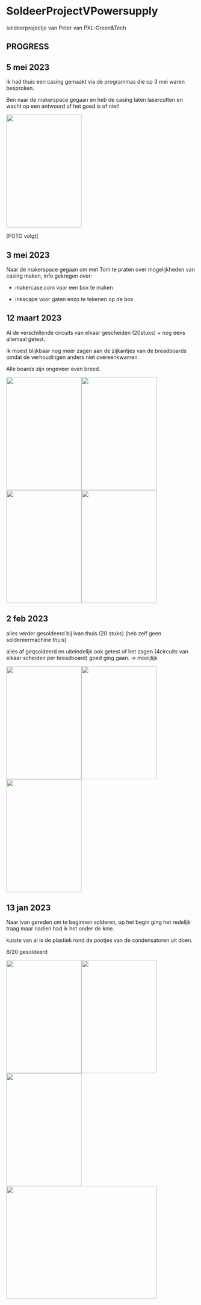 # SoldeerProjectVPowersupply
soldeerprojectje van Peter van PXL-Green&amp;Tech

## PROGRESS

## 5 mei 2023

Ik had thuis een casing gemaakt via de programmas die op 3 mei waren besproken.

Ben naar de makerspace gegaan en heb de casing laten lasercutten en wacht op een antwoord of het goed is of niet!

<img src="https://github.com/ToonDeLeersnyder/SoldeerProjectVPowersupply/assets/79915408/4d2ec9d1-4548-4240-8990-91cb956710ad.jpg" width="200" height="300" />



[FOTO volgt]

## 3 mei 2023

Naar de makerspace gegaan om met Tom te praten over mogelijkheden van casing maken, info gekregen over:

* makercase.com voor een box te maken

* inkscape voor gaten enzo te tekenen op de box


## 12 maart 2023

Al de verschillende circuits van elkaar gescheiden (20stuks) + nog eens allemaal getest.

Ik moest blijkbaar nog meer zagen aan de zijkantjes van de breadboards omdat de verhoudingen anders niet overeenkwamen.

Alle boards zijn ongeveer even breed.


<img src="https://user-images.githubusercontent.com/79915408/225068516-b9f34e57-f378-45c5-afa0-612b9ac4292b.jpg" width="200" height="300" /><img src="https://user-images.githubusercontent.com/79915408/225068496-a96299dd-558d-4f0f-abbc-861397b36aab.jpg" width="200" height="300" />
<img src="https://user-images.githubusercontent.com/79915408/225068484-64603604-a772-4547-b634-000dc5fcd21e.jpg" width="200" height="300" /><img src="https://user-images.githubusercontent.com/79915408/225068364-be96b8fd-04f2-45c9-b54d-c49a0e0beb93.jpg" width="200" height="300" />

## 2 feb 2023

alles verder gesoldeerd bij ivan thuis (20 stuks) (heb zelf geen soldereermachine thuis)

alles af geqsoldeerd en uiteindelijk ook getest of het zagen (4circuits van elkaar scheiden per breadboard) goed ging gaan. -> moeijlijk

<img src="https://user-images.githubusercontent.com/79915408/216780288-c7c40652-e48b-4035-a2fc-22480e1c133a.jpg" width="200" height="300" /><img src="https://user-images.githubusercontent.com/79915408/216780296-0f805722-faea-425b-bf8f-66fcc0c1eb68.jpg" width="200" height="300" /><img src="https://user-images.githubusercontent.com/79915408/216780310-f8936921-a94b-4248-b1ad-62024e9495d9.jpg" width="200" height="300" />


## 13 jan 2023
Naar ivan gereden om te beginnen solderen, op het begin ging het redelijk traag maar nadien had ik het onder de knie.

kutste van al is de plastiek rond de pootjes van de condensatoren uit doen.

8/20 gesoldeerd

<img src="https://user-images.githubusercontent.com/79915408/212538925-44ad7177-7b7c-4fc8-8823-9861a7eb2ff0.jpg" width="200" height="300" /><img src="https://user-images.githubusercontent.com/79915408/212539047-e8e287ec-c606-4205-ba7e-0bf4059a5971.jpg" width="200" height="300" /><img src="https://user-images.githubusercontent.com/79915408/212539085-a25dbaab-8a73-413f-8f17-8c0f49164427.jpg" width="200" height="300" /><img src="https://user-images.githubusercontent.com/79915408/212539113-d4e4ac90-124a-47fb-9ef4-fec72f419b64.jpg" width="400" height="300" />




